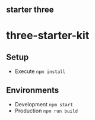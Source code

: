 ## starter three
# three-starter-kit

## Setup

* Execute `npm install`

## Environments

* Development `npm start`
* Production `npm run build`
